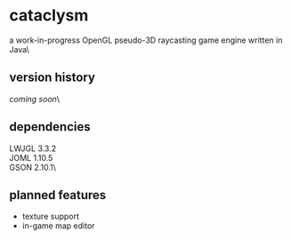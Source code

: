 # cataclysm
a work-in-progress OpenGL pseudo-3D raycasting game engine written in Java\

## version history
*coming soon*\

## dependencies
LWJGL 3.3.2\
JOML 1.10.5\
GSON 2.10.1\

## planned features
+ texture support
+ in-game map editor